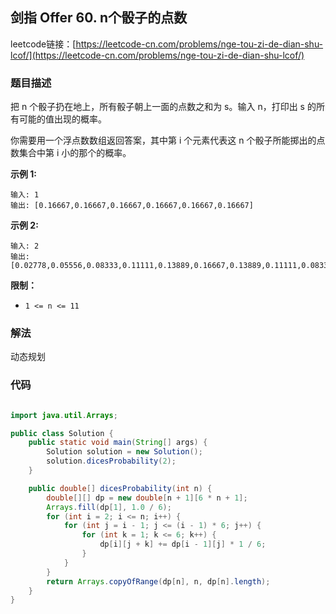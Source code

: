 ## 剑指 Offer 60. n个骰子的点数

leetcode链接：[https://leetcode-cn.com/problems/nge-tou-zi-de-dian-shu-lcof/](https://leetcode-cn.com/problems/nge-tou-zi-de-dian-shu-lcof/)

### 题目描述

把 n 个骰子扔在地上，所有骰子朝上一面的点数之和为 s。输入 n，打印出 s 的所有可能的值出现的概率。

你需要用一个浮点数数组返回答案，其中第 i 个元素代表这 n 个骰子所能掷出的点数集合中第 i 小的那个的概率。

**示例 1:**

```
输入: 1
输出: [0.16667,0.16667,0.16667,0.16667,0.16667,0.16667]
```

**示例 2:**

```
输入: 2
输出: [0.02778,0.05556,0.08333,0.11111,0.13889,0.16667,0.13889,0.11111,0.08333,0.05556,0.02778]
```

**限制：**

- `1 <= n <= 11`

### 解法

动态规划

### 代码

```java

import java.util.Arrays;

public class Solution {
    public static void main(String[] args) {
        Solution solution = new Solution();
        solution.dicesProbability(2);
    }

    public double[] dicesProbability(int n) {
        double[][] dp = new double[n + 1][6 * n + 1];
        Arrays.fill(dp[1], 1.0 / 6);
        for (int i = 2; i <= n; i++) {
            for (int j = i - 1; j <= (i - 1) * 6; j++) {
                for (int k = 1; k <= 6; k++) {
                    dp[i][j + k] += dp[i - 1][j] * 1 / 6;
                }
            }
        }
        return Arrays.copyOfRange(dp[n], n, dp[n].length);
    }
}

```
